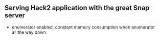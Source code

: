 Serving Hack2 application with the great Snap server
-----------------------------------------------------

* enumerator enabled, constant memory consumption when enumerator all the way down
